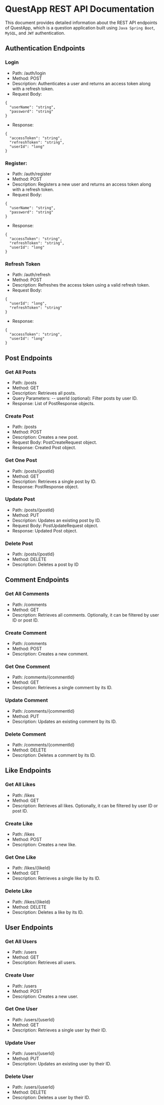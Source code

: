 ﻿# QuestApp REST API Documentation

This document provides detailed information about the REST API endpoints of QuestApp, which is a question application built using `Java Spring Boot`, `MySQL`, and `JWT` authentication.

## Authentication Endpoints

### Login
- Path: /auth/login
- Method: POST
- Description: Authenticates a user and returns an access token along with a refresh token.
- Request Body:
```
{
  "userName": "string",
  "password": "string"
}
```
- Response:
```
{
  "accessToken": "string",
  "refreshToken": "string",
  "userId": "long"
}
```
### Register:
- Path: /auth/register
- Method: POST
- Description: Registers a new user and returns an access token along with a refresh token.
- Request Body:
```
{
  "userName": "string",
  "password": "string"
}
```
- Response:
```
{
  "accessToken": "string",
  "refreshToken": "string",
  "userId": "long"
}
```
### Refresh Token
- Path: /auth/refresh
- Method: POST
- Description: Refreshes the access token using a valid refresh token.
- Request Body:
```
{
  "userId": "long",
  "refreshToken": "string"
}
```
- Response:
```
{
  "accessToken": "string",
  "userId": "long"
}
```
## Post Endpoints
### Get All Posts
- Path: /posts
- Method: GET
- Description: Retrieves all posts.
- Query Parameters:
-- userId (optional): Filter posts by user ID.
- Response: List of PostResponse objects.
### Create Post
- Path: /posts
- Method: POST
- Description: Creates a new post.
- Request Body: PostCreateRequest object.
- Response: Created Post object.
### Get One Post
- Path: /posts/{postId}
- Method: GET
- Description: Retrieves a single post by ID.
- Response: PostResponse object.
### Update Post
- Path: /posts/{postId}
- Method: PUT
- Description: Updates an existing post by ID.
- Request Body: PostUpdateRequest object.
- Response: Updated Post object.
### Delete Post
- Path: /posts/{postId}
- Method: DELETE
- Description: Deletes a post by ID
## Comment Endpoints
### Get All Comments
- Path: /comments
- Method: GET
- Description: Retrieves all comments. Optionally, it can be filtered by user ID or post ID.
### Create Comment
- Path: /comments
- Method: POST
- Description: Creates a new comment.
### Get One Comment
- Path: /comments/{commentId}
- Method: GET
- Description: Retrieves a single comment by its ID.
### Update Comment
- Path: /comments/{commentId}
- Method: PUT
- Description: Updates an existing comment by its ID.
### Delete Comment
- Path: /comments/{commentId}
- Method: DELETE
- Description: Deletes a comment by its ID.
## Like Endpoints
### Get All Likes
- Path: /likes
- Method: GET
- Description: Retrieves all likes. Optionally, it can be filtered by user ID or post ID.
### Create Like
- Path: /likes
- Method: POST
- Description: Creates a new like.
### Get One Like
- Path: /likes/{likeId}
- Method: GET
- Description: Retrieves a single like by its ID.
### Delete Like
- Path: /likes/{likeId}
- Method: DELETE
- Description: Deletes a like by its ID.
## User Endpoints
### Get All Users
- Path: /users
- Method: GET
- Description: Retrieves all users.
### Create User
- Path: /users
- Method: POST
- Description: Creates a new user.
### Get One User
- Path: /users/{userId}
- Method: GET
- Description: Retrieves a single user by their ID.
### Update User
- Path: /users/{userId}
- Method: PUT
- Description: Updates an existing user by their ID.
### Delete User
- Path: /users/{userId}
- Method: DELETE
- Description: Deletes a user by their ID.
